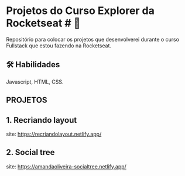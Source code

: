 # Projetos do Curso Explorer da Rocketseat # 🚀 


Repositório para colocar os projetos que desenvolverei durante o curso Fullstack que estou fazendo na Rocketseat.





## 🛠 Habilidades
Javascript, HTML, CSS.


## PROJETOS

## 1. Recriando layout

 site: https://recriandolayout.netlify.app/

## 2. Social tree

 site: https://amandaoliveira-socialtree.netlify.app/
